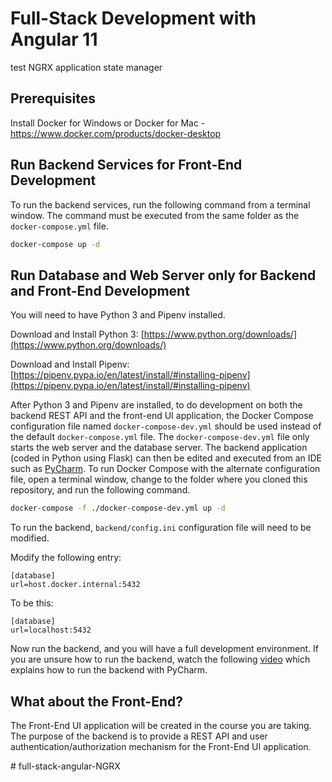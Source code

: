 # Full-Stack Development with Angular 11

test NGRX application state manager
## Prerequisites

Install Docker for Windows or Docker for Mac - https://www.docker.com/products/docker-desktop

## Run Backend Services for Front-End Development

To run the backend services, run the following command from a terminal window. The command must be executed from the same folder as the `docker-compose.yml` file.

```bash
docker-compose up -d
```

## Run Database and Web Server only for Backend and Front-End Development

You will need to have Python 3 and Pipenv installed.

Download and Install Python 3: [https://www.python.org/downloads/](https://www.python.org/downloads/)

Download and Install Pipenv: [https://pipenv.pypa.io/en/latest/install/#installing-pipenv](https://pipenv.pypa.io/en/latest/install/#installing-pipenv)

After Python 3 and Pipenv are installed, to do development on both the backend REST API and the front-end UI application, the Docker Compose configuration file named `docker-compose-dev.yml` should be used instead of the default `docker-compose.yml` file. The `docker-compose-dev.yml` file only starts the web server and the database server. The backend application (coded in Python using Flask) can then be edited and executed from an IDE such as [PyCharm](https://www.jetbrains.com/pycharm/). To run Docker Compose with the alternate configuration file, open a terminal window, change to the folder where you cloned this repository, and run the following command.

```bash
docker-compose -f ./docker-compose-dev.yml up -d
```

To run the backend, `backend/config.ini` configuration file will need to be modified.

Modify the following entry:

```
[database]
url=host.docker.internal:5432
```

To be this:

```
[database]
url=localhost:5432
```

Now run the backend, and you will have a full development environment. If you are unsure how to run the backend, watch the following [video](https://vimeo.com/482656478/6840d08c14) which explains how to run the backend with PyCharm.



## What about the Front-End?

The Front-End UI application will be created in the course you are taking. The purpose of the backend is to provide a REST API and user authentication/authorization mechanism for the Front-End UI application.

#   f u l l - s t a c k - a n g u l a r - N G R X 
 
 